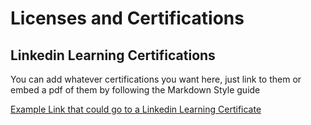 # Licenses and Certifications

## Linkedin Learning Certifications

You can add whatever certifications you want here, just link to them or embed a pdf of them by following the Markdown Style guide

[Example Link that could go to a Linkedin Learning Certificate](https://github.com/dBCooper2)
